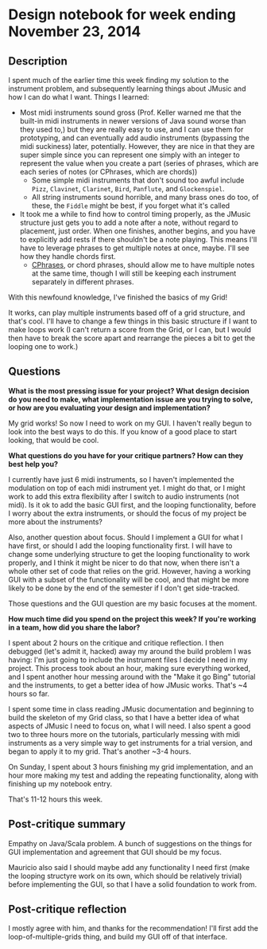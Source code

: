 # Design notebook for week ending November 23, 2014

## Description

I spent much of the earlier time this week finding my solution to the 
instrument problem, and subsequently learning things about JMusic and how I can 
do what I want. Things I learned:
* Most midi instruments sound gross (Prof. Keller warned me that the built-in 
  midi instruments in newer versions of Java sound worse than they used to,) 
  but they are really easy to use, and I can use them for prototyping, and can 
  eventually add audio instruments (bypassing the midi suckiness) later, 
  potentially. However, they are nice in that they are super simple since
  you can represent one simply with an integer to represent the value when you
  create a part (series of phrases, which are each series of notes (or 
  CPhrases, which are chords))
  * Some simple midi instruments that don't sound too awful include `Pizz`, 
    `Clavinet`, `Clarinet`, `Bird`, `Panflute`, and `Glockenspiel`.
  * All string instruments sound horrible, and many brass ones do too, 
    of these, the `Fiddle` might be best, if you forget what it's called
* It took me a while to find how to control timing properly, as the JMusic 
  structure just gets you to add a note after a note, without regard to 
  placement, just order. When one finishes, another begins, and you have to 
  explicitly add rests if there shouldn't be a note playing. This means I'll 
  have to leverage phrases to get multiple notes at once, maybe. I'll see how 
  they handle chords first.  
  * [CPhrases](http://explodingart.com/jmusic/jmtutorial/Chords.html), or chord
    phrases, should allow me to have multiple notes at the same time, though I
    will still be keeping each instrument separately in different phrases.

With this newfound knowledge, I've finished the basics of my Grid! 

It works, can play multiple instruments based off of a grid structure, and 
that's cool. I'll have to change a few things in this basic structure if I want
to make loops work (I can't return a score from the Grid, or I can, but I would 
then have to break the score apart and rearrange the pieces a bit to get the 
looping one to work.)

## Questions

**What is the most pressing issue for your project? What design decision do
you need to make, what implementation issue are you trying to solve, or how
are you evaluating your design and implementation?**

My grid works! So now I need to work on my GUI. I haven't really begun to look
into the best ways to do this. If you know of a good place to start looking, 
that would be cool.

**What questions do you have for your critique partners? How can they best help
you?**

I currently have just 6 midi instruments, so I haven't implemented the 
modulation on top of each midi instrument yet. I might do that, or I might work 
to add this extra flexibility after I switch to audio instruments (not midi). 
Is it ok to add the basic GUI first, and the looping functionality, before I 
worry about the extra instruments, or should the focus of my project be more 
about the instruments? 

Also, another question about focus. Should I implement a GUI for what I have 
first, or should I add the looping functionality first. I will have to change 
some underlying structure to get the looping functionality to work properly, 
and I think it might be nicer to do that now, when there isn't a whole other 
set of code that relies on the grid. However, having a working GUI with a 
subset of the functionality will be cool, and that might be more likely to be 
done by the end of the semester if I don't get side-tracked.

Those questions and the GUI question are my basic focuses at the moment.

**How much time did you spend on the project this week? If you're working in a
team, how did you share the labor?**

I spent about 2 hours on the critique and critique reflection. I then debugged 
(let's admit it, hacked) away my around the build problem I was having: I'm
just going to include the instrument files I decide I need in my project. This 
process took about an hour, making sure everything worked, and I spent another 
hour messing around with the "Make it go Bing" tutorial and the instruments, to
get a better idea of how JMusic works. That's ~4 hours so far. 

I spent some time in class reading JMusic documentation and beginning to build 
the skeleton of my Grid class, so that I have a better idea of what aspects of 
JMusic I need to focus on, what I will need. I also spent a good two to three 
hours more on the tutorials, particularly messing with midi instruments as a 
very simple way to get instruments for a trial version, and began to apply it 
to my grid. That's another ~3-4 hours.

On Sunday, I spent about 3 hours finishing my grid implementation, and an hour
more making my test and adding the repeating functionality, along with 
finishing up my notebook entry.

That's 11-12 hours this week.

## Post-critique summary

Empathy on Java/Scala problem. A bunch of suggestions on the things for GUI
implementation and agreement that GUI should be my focus.

Mauricio also said I should maybe add any functionality I need first (make 
the looping structyre work on its own, which should be relatively trivial)
 before implementing the GUI, so that I have a solid foundation to work from. 

## Post-critique reflection

I mostly agree with him, and thanks for the recommendation! I'll first add
the loop-of-multiple-grids thing, and build my GUI off of that interface.


